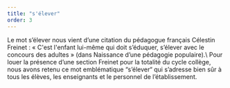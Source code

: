 ```yaml
---
title: "s'élever"
order: 3
---
```


Le mot s’élever nous vient d’une citation du pédagogue français Célestin Freinet&nbsp;: «&nbsp;C'est l'enfant lui-même qui doit s’éduquer, s’élever avec le concours des adultes&nbsp;» (dans Naissance d’une pédagogie populaire).\\
Pour louer la présence d’une section Freinet pour la totalité du cycle collège, nous avons retenu ce mot emblématique “s’élever“ qui s’adresse bien sûr à tous les élèves, les enseignants et le personnel de l’établissement.

